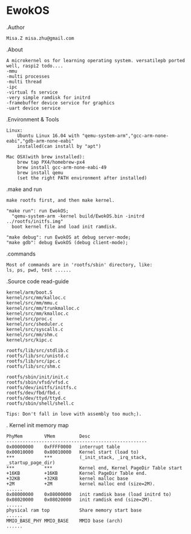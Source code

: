 # EwokOS
.Author

	Misa.Z misa.zhu@gmail.com

.About

	A microkernel os for learning operating system. versatilepb ported well, raspi2 todo....
	-mmu
	-multi processes
	-multi thread
	-ipc
	-virtual fs service
	-very simple ramdisk for initrd
	-framebuffer device service for graphics
	-uart device service

.Environment & Tools

	Linux:	
		Ubuntu Linux 16.04 with "qemu-system-arm","gcc-arm-none-eabi","gdb-arm-none-eabi"
		installed(can install by "apt")

	Mac OSX(with brew installed):	
		brew tap PX4/homebrew-px4
		brew install gcc-arm-none-eabi-49
		brew install qemu
		(set the right PATH environment after installed)
	
.make and run
	
	make rootfs first, and then make kernel.
	
	"make run": run EwokOS; 
	  "qemu-system-arm -kernel build/EwokOS.bin -initrd ../rootfs/initfs.img"
	  boot kernel file and load init ramdisk.

	"make debug": run EwokOS at debug server-mode;
	"make gdb": debug EwokOS (debug client-mode);

.commands 
	
	Most of commands are in 'rootfs/sbin' directory, like:
	ls, ps, pwd, test ......

.Source code read-guide

	kernel/arm/boot.S
	kernel/src/mm/kalloc.c
	kernel/src/mm/mmu.c
	kernel/src/mm/trunkmalloc.c
	kernel/src/mm/kmalloc.c
	kernel/src/proc.c 
	kernel/src/sheduler.c
	kernel/src/syscalls.c
	kernel/src/mm/shm.c
	kernel/src/kipc.c

	rootfs/lib/src/stdlib.c
	rootfs/lib/src/unistd.c
	rootfs/lib/src/ipc.c
	rootfs/lib/src/shm.c

	rootfs/sbin/init/init.c
	rootfs/sbin/vfsd/vfsd.c
	rootfs/dev/initfs/initfs.c
	rootfs/dev/fbd/fbd.c
	rootfs/dev/ttyd/ttyd.c
	rootfs/sbin/shell/shell.c

	Tips: Don't fall in love with assembly too much;).

. Kernel init memory map

	PhyMem        VMem         Desc
	----------------------------------------------------
	0x00000000    0xFFFF0000   interrupt table
	0x00010000    0x80010000   Kernel start (load to)
	***           ***          (_init_stack, _irq_stack, _startup_page_dir)
	***           ***          Kernel end, Kernel PageDir Table start
	+16KB         +16KB        Kernel PageDir Table end.
	+32KB         +32KB        kernel malloc base
	+2M           +2M          kernel malloc end (size=2M).
	......
	0x08000000    0x08000000   init ramdisk base (load initrd to)
	0x08020000    0x08020000   init ramdisk end (size=2M).
	......
	physical ram top           Share memory start base               
	......
	MMIO_BASE_PHY MMIO_BASE    MMIO base (arch)
	......


